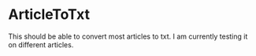 # ArticleToTxt
This should be able to convert most articles to txt. I am currently testing it on different articles.

